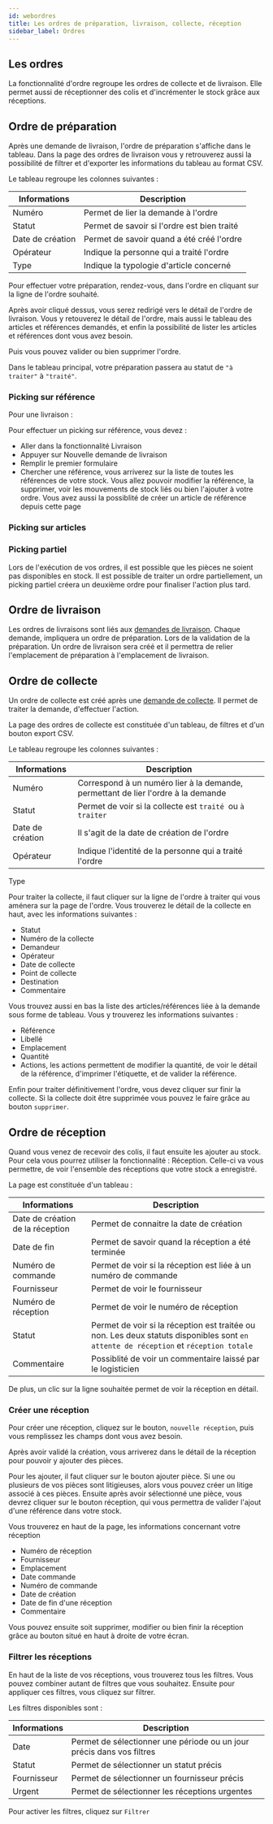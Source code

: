 ```yaml
---
id: webordres
title: Les ordres de préparation, livraison, collecte, réception
sidebar_label: Ordres
---
```



## Les ordres

La fonctionnalité d'ordre regroupe les ordres de collecte et de livraison. Elle permet aussi de réceptionner des colis et d'incrémenter le stock grâce aux réceptions.  

## Ordre de préparation

Après une demande de livraison, l'ordre de préparation s'affiche dans le tableau. Dans la page des ordres de livraison vous y retrouverez aussi la possibilité de filtrer et d'exporter les informations du tableau au format CSV. 

Le tableau regroupe les colonnes suivantes : 

Informations | Description
------------ | -------------
Numéro | Permet de lier la demande à l'ordre
Statut | Permet de savoir si l'ordre est bien traité
Date de création | Permet de savoir quand a été créé l'ordre
Opérateur | Indique la personne qui a traité l'ordre
Type | Indique la typologie d'article concerné

Pour effectuer votre préparation, rendez-vous, dans l'ordre en cliquant sur la ligne de l'ordre souhaité. 

Après avoir cliqué dessus, vous serez redirigé vers le détail de l'ordre de livraison. Vous y retouverez le détail de l'ordre, mais aussi le tableau des articles et références demandés, et enfin la possibilité de lister les articles et références dont vous avez besoin. 

Puis vous pouvez valider ou bien supprimer l'ordre. 

Dans le tableau principal, votre préparation passera au statut de `"à traiter"` à `"traité"`. 

### Picking sur référence

Pour une livraison :

Pour effectuer un picking sur référence, vous devez :

* Aller dans la fonctionnalité Livraison 
* Appuyer sur Nouvelle demande de livraison 
* Remplir le premier formulaire
* Chercher une référence, vous arriverez sur la liste de toutes les références de votre stock. Vous allez pouvoir modifier la référence, la supprimer, voir les mouvements de stock liés ou bien l'ajouter à votre ordre. Vous avez aussi la possiblité de créer un article de référence depuis cette page

### Picking sur articles



### Picking partiel

Lors de l'exécution de vos ordres, il est possible que les pièces ne soient pas disponibles en stock. Il est possible de traiter un ordre partiellement, un picking partiel créera un deuxième ordre pour finaliser l'action plus tard. 

## Ordre de livraison

Les ordres de livraisons sont liés aux [demandes de livraison](webdemandes.md). Chaque demande, impliquera un ordre de préparation. Lors de la validation de la préparation. Un ordre de livraison sera créé et il permettra de relier l'emplacement de préparation à l'emplacement de livraison. 

## Ordre de collecte

Un ordre de collecte est créé après une [demande de collecte](webdemandes.md). Il permet de traiter la demande, d'effectuer l'action. 

La page des ordres de collecte est constituée d'un tableau, de filtres et d'un bouton export CSV. 

Le tableau regroupe les colonnes suivantes :

Informations | Description
------------ | -------------
Numéro | Correspond à un numéro lier à la demande, permettant de lier l'ordre à la demande
Statut | Permet de voir si la collecte est `traité `ou `à traiter`
Date de création |Il s'agit de la date de création de l'ordre 	
Opérateur | Indique l'identité de la personne qui a traité l'ordre	
Type

Pour traiter la collecte, il faut cliquer sur la ligne de l'ordre à traiter qui vous aménera sur la page de l'ordre.
Vous trouverez le détail de la collecte en haut, avec les informations suivantes : 

- Statut
- Numéro de la collecte
- Demandeur
- Opérateur
- Date de collecte
- Point de collecte
- Destination
- Commentaire                                         
  

Vous trouvez aussi en bas la liste des articles/références liée à la demande sous forme de tableau. Vous y trouverez les informations suivantes :
* Référence	
* Libellé	
* Emplacement	
* Quantité	
* Actions, les actions permettent de modifier la quantité, de voir le détail de la référence, d'imprimer l'étiquette, et de valider la référence. 

Enfin pour traiter définitivement l'ordre, vous devez cliquer sur finir la collecte. 
Si la collecte doit être supprimée vous pouvez le faire grâce au bouton `supprimer`. 


## Ordre de réception

Quand vous venez de recevoir des colis, il faut ensuite les ajouter au stock. 
Pour cela vous pourrez utiliser la fonctionnalité : Réception. 
Celle-ci va vous permettre, de voir l'ensemble des réceptions que votre stock a enregistré.

La page est constituée d'un tableau : 

Informations | Description
------------ | -------------
Date de création de la réception | Permet de connaitre la date de création 
Date de fin | Permet de savoir quand la réception a été terminée 
Numéro de commande | Permet de voir si la réception est liée à un numéro de commande 
Fournisseur | Permet de voir le fournisseur
Numéro de réception | Permet de voir le numéro de réception 
Statut | Permet de voir si la réception est traitée ou non. Les deux statuts disponibles sont `en attente de réception` et `réception totale`
Commentaire | Possiblité de voir un commentaire laissé par le logisticien

De plus, un clic sur la ligne souhaitée permet de voir la réception en détail.

### Créer une réception

Pour créer une réception, cliquez sur le bouton, `nouvelle réception`, puis vous remplissez les champs dont vous avez besoin. 

Après avoir validé la création, vous arriverez dans le détail de la réception pour pouvoir y ajouter des pièces.

Pour les ajouter, il faut cliquer sur le bouton ajouter pièce. Si une ou plusieurs de vos pièces sont litigieuses, alors vous pouvez créer un litige associé à ces pièces.  Ensuite après avoir sélectionné une pièce, vous devrez cliquer sur le bouton réception, qui vous permettra de valider l'ajout d'une référence dans votre stock. 

Vous trouverez en haut de la page, les informations concernant votre réception 

* Numéro de réception
* Fournisseur
* Emplacement
* Date commande
* Numéro de commande
* Date de création 
* Date de fin d'une réception 
* Commentaire

Vous pouvez ensuite soit supprimer, modifier ou bien finir la réception grâce au bouton situé en haut à droite de votre écran. 

### Filtrer les réceptions

En haut de la liste de vos réceptions, vous trouverez tous les filtres. Vous pouvez combiner autant de filtres que vous souhaitez. Ensuite pour appliquer ces filtres, vous cliquez sur filtrer. 

Les filtres disponibles sont : 

Informations | Description
------------ | -------------
Date | Permet de sélectionner une période ou un jour précis dans vos filtres
Statut | Permet de sélectionner un statut précis 
Fournisseur |  Permet de sélectionner un fournisseur précis 
Urgent | Permet de sélectionner les réceptions urgentes

Pour activer les filtres, cliquez sur `Filtrer`